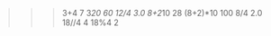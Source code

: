 >>> 3+4
7
>>> 3*20
60
>>> 12/4
3.0
>>> 8+2*10
28
>>> (8+2)*10
100
>>> 8/4
2.0
>>> 18//4
4
>>> 18%4
2
>>> 
